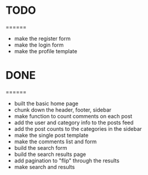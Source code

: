 # TODO
======

* make the register form
* make the login form
* make the profile template

# DONE
======
* built the basic home page
* chunk down the header, footer, sidebar
* make function to count comments on each post
* add the user and category info to the posts feed
* add the post counts to the categories in the sidebar
* make the single post template
* make the comments list and form
* build the search form
* build the search results page
* add pagination to "flip" through the results
* make search and results